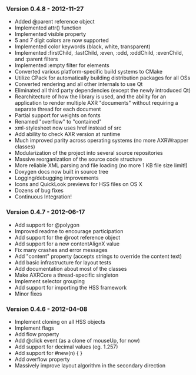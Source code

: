 ### Version 0.4.8 - 2012-11-27

* Added @parent reference object
* Implemented attr() function
* Implemented visible property
* 5 and 7 digit colors are now supported
* Implemented color keywords (black, white, transparent)
* Implemented :firstChild, :lastChild, :even, :odd, :oddChild, :evenChild, and
  :parent filters
* Implemented :empty filter for elements
* Converted various platform-specific build systems to CMake
* Utilize CPack for automatically building distribution packages for all OSs
* Converted rendering and all other internals to use Qt
* Eliminated all third party dependencies (except the newly introduced Qt)
* Rearchitecture of how the library is used, and the ability for an application
  to render multiple AXR "documents" without requiring a separate thread for
  each document
* Partial support for weights on fonts
* Renamed "overflow" to "contained"
* xml-stylesheet now uses href instead of src
* Add ability to check AXR version at runtime
* Much improved parity across operating systems (no more AXRWrapper classes)
* Modularization of the project into several source repositories
* Massive reorganization of the source code structure
* More reliable XML parsing and file loading (no more 1 KB file size limit!)
* Doxygen docs now built in source tree
* Logging/debugging improvements
* Icons and QuickLook previews for HSS files on OS X
* Dozens of bug fixes
* Continuous Integration!

### Version 0.4.7 - 2012-06-17

* Add support for @polygon
* Improved readme to encourage participation
* Add support for the @root reference object
* Add support for a new contentAlignX value
* Fix many crashes and error messages
* Add "content" property (accepts strings to override the content text)
* Add basic infrastructure for layout tests
* Add documentation about most of the classes
* Make AXRCore a thread-specific singleton
* Implement selector grouping
* Add support for importing the HSS framework
* Minor fixes

### Version 0.4.6 - 2012-04-08

* Implement cloning on all HSS objects
* Implement flags
* Add flow property
* Add @click event (as a clone of mouseUp, for now)
* Add support for decimal values (eg. 1.257)
* Add support for #new(n) { }
* Add overflow property
* Massively improve layout algorithm in the secondary direction
